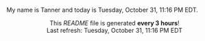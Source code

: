 My name is Tanner and today is Tuesday, October 31, 11:16 PM EDT.

<p align="center">This <i>README</i> file is generated <b>every 3 hours</b>!</br>Last refresh: Tuesday, October 31, 11:16 PM EDT<br /></p>
